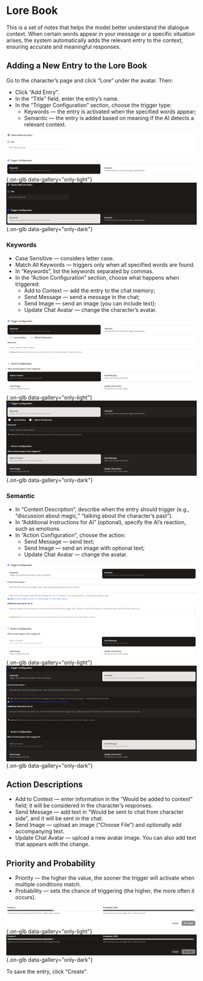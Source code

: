 # Lore Book

This is a set of notes that helps the model better understand the dialogue context. When certain words appear in your message or a specific situation arises, the system automatically adds the relevant entry to the context, ensuring accurate and meaningful responses.

## Adding a New Entry to the Lore Book

Go to the character’s page and click “Lore” under the avatar. Then:

- Click “Add Entry”.
- In the “Title” field, enter the entry’s name.
- In the “Trigger Configuration” section, choose the trigger type:
	- Keywords — the entry is activated when the specified words appear;
	- Semantic — the entry is added based on meaning if the AI detects a relevant context.

![](../assets/image/character/15.png#only-light){.on-glb data-gallery="only-light"}
![](../assets/image/character/15_dark.png#only-dark){.on-glb data-gallery="only-dark"}

### Keywords

- Case Sensitive — considers letter case.
- Match All Keywords — triggers only when all specified words are found.
- In “Keywords”, list the keywords separated by commas.
- In the “Action Configuration” section, choose what happens when triggered:
	- Add to Context — add the entry to the chat memory;
	- Send Message — send a message in the chat;
	- Send Image — send an image (you can include text);
	- Update Chat Avatar — change the character’s avatar.

![](../assets/image/character/16.png#only-light){.on-glb data-gallery="only-light"}
![](../assets/image/character/16_dark.png#only-dark){.on-glb data-gallery="only-dark"}

### Semantic

- In “Context Description”, describe when the entry should trigger (e.g., “discussion about magic,” “talking about the character’s past”).
- In “Additional Instructions for AI” (optional), specify the AI’s reaction, such as emotions.
- In “Action Configuration”, choose the action:
	- Send Message — send text;
	- Send Image — send an image with optional text;
	- Update Chat Avatar — change the avatar.

![](../assets/image/character/17.png#only-light){.on-glb data-gallery="only-light"}
![](../assets/image/character/17_dark.png#only-dark){.on-glb data-gallery="only-dark"}

## Action Descriptions

- Add to Context — enter information in the “Would be added to context” field; it will be considered in the character’s responses.
- Send Message — add text in “Would be sent to chat from character side”, and it will be sent in the chat.
- Send Image — upload an image (“Choose File”) and optionally add accompanying text.
- Update Chat Avatar — upload a new avatar image. You can also add text that appears with the change.

## Priority and Probability

- Priority — the higher the value, the sooner the trigger will activate when multiple conditions match.
- Probability — sets the chance of triggering (the higher, the more often it occurs).

![](../assets/image/character/18.png#only-light){.on-glb data-gallery="only-light"}
![](../assets/image/character/18_dark.png#only-dark){.on-glb data-gallery="only-dark"}

To save the entry, click “Create”.